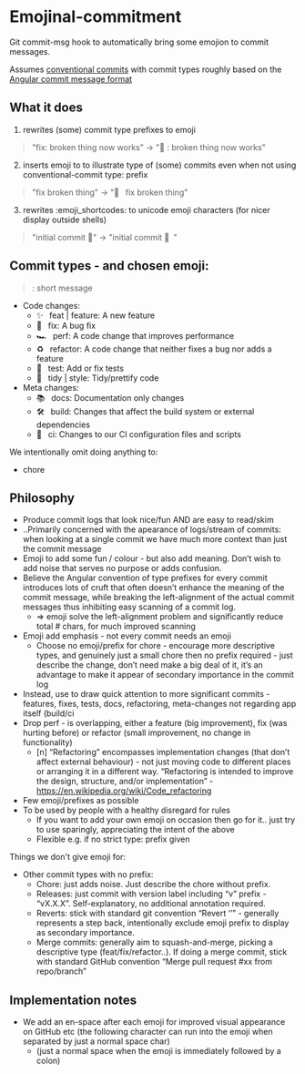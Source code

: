 # Emojinal-commitment

Git commit-msg hook to automatically bring some emojion to commit messages.

Assumes [conventional commits](https://www.conventionalcommits.org/en/v1.0.0/)
with commit types roughly based on the [Angular commit message format](https://github.com/angular/angular/blob/master/CONTRIBUTING.md#-commit-message-format)

## What it does

1. rewrites (some) commit type prefixes to emoji

> "fix: broken thing now works" -> "🐛 : broken thing now works"

2. inserts emoji to to illustrate type of (some) commits even when not using conventional-commit type: prefix

> "fix broken thing" -> "🐛  fix broken thing"

3. rewrites :emoji_shortcodes: to unicode emoji characters
   (for nicer display outside shells)

> "initial commit :tada:" -> "initial commit 🎉 "

## Commit types - and chosen emoji:

> <type>: short message

- Code changes:
  - ✨  feat | feature: A new feature
  - 🐛  fix: A bug fix
  - 🏎  perf: A code change that improves performance
  - ♻️  refactor: A code change that neither fixes a bug nor adds a feature
  - 🚥  test: Add or fix tests
  - 💅  tidy | style: Tidy/prettify code
- Meta changes:
  - 📚  docs: Documentation only changes
  - 🛠️  build: Changes that affect the build system or external dependencies
  - 🤖  ci: Changes to our CI configuration files and scripts

We intentionally omit doing anything to:

- chore

## Philosophy

- Produce commit logs that look nice/fun AND are easy to read/skim
- ..Primarily concerned with the apearance of logs/stream of commits: when looking at a single commit we have much more context than just the commit message
- Emoji to add some fun / colour - but also add meaning. Don’t wish to add noise that serves no purpose or adds confusion.
- Believe the Angular convention of type prefixes for every commit introduces lots of cruft that often doesn’t enhance the meaning of the commit message, while breaking the left-alignment of the actual commit messages thus inhibiting easy scanning of a commit log.
  - => emoji solve the left-alignment problem and significantly reduce total # chars, for much improved scanning
- Emoji add emphasis - not every commit needs an emoji
  - Choose no emoji/prefix for chore - encourage more descriptive types, and genuinely just a small chore then no prefix required - just describe the change, don’t need make a big deal of it, it’s an advantage to make it appear of secondary importance in the commit log
- Instead, use to draw quick attention to more significant commits - features, fixes, tests, docs, refactoring, meta-changes not regarding app itself (build/ci
- Drop perf - is overlapping, either a feature (big improvement), fix (was hurting before) or refactor (small improvement, no change in functionality)
  - [n] “Refactoring” encompasses implementation changes (that don’t affect external behaviour) - not just moving code to different places or arranging it in a different way. “Refactoring is intended to improve the design, structure, and/or implementation” - https://en.wikipedia.org/wiki/Code_refactoring
- Few emoji/prefixes as possible
- To be used by people with a healthy disregard for rules
  - If you want to add your own emoji on occasion then go for it.. just try to use sparingly, appreciating the intent of the above
  - Flexible e.g. if no strict type: prefix given

Things we don't give emoji for:

- Other commit types with no prefix:
  - Chore: just adds noise. Just describe the chore without prefix.
  - Releases: just commit with version label including “v” prefix - “vX.X.X”. Self-explanatory, no additional annotation required.
  - Reverts: stick with standard git convention “Revert ‘<original commit name>’” - generally represents a step back, intentionally exclude emoji prefix to display as secondary importance.
  - Merge commits: generally aim to squash-and-merge, picking a descriptive type (feat/fix/refactor..). If doing a merge commit, stick with standard GitHub convention “Merge pull request #xx from repo/branch”

## Implementation notes

- We add an en-space after each emoji for improved visual appearance on GitHub etc (the following character can run into the emoji when separated by just a normal space char)
  - (just a normal space when the emoji is immediately followed by a colon)
